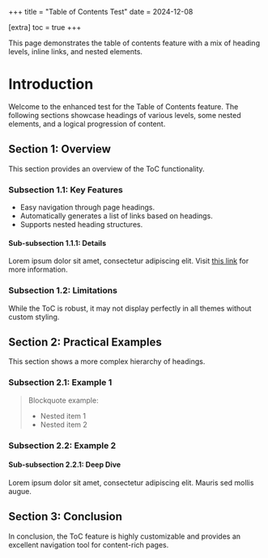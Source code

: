 +++
title = "Table of Contents Test"
date = 2024-12-08

[extra]
toc = true
+++

This page demonstrates the table of contents feature with a mix of heading
levels, inline links, and nested elements.

<!-- more -->

# Introduction

Welcome to the enhanced test for the Table of Contents feature. The following
sections showcase headings of various levels, some nested elements, and a
logical progression of content.

## Section 1: Overview

This section provides an overview of the ToC functionality.

### Subsection 1.1: Key Features

- Easy navigation through page headings.
- Automatically generates a list of links based on headings.
- Supports nested heading structures.

#### Sub-subsection 1.1.1: Details

Lorem ipsum dolor sit amet, consectetur adipiscing elit. Visit
[this link](https://example.com) for more information.

### Subsection 1.2: Limitations

While the ToC is robust, it may not display perfectly in all themes without
custom styling.

## Section 2: Practical Examples

This section shows a more complex hierarchy of headings.

### Subsection 2.1: Example 1

> Blockquote example:
>
> - Nested item 1
> - Nested item 2

### Subsection 2.2: Example 2

#### Sub-subsection 2.2.1: Deep Dive

Lorem ipsum dolor sit amet, consectetur adipiscing elit. Mauris sed mollis
augue.

## Section 3: Conclusion

In conclusion, the ToC feature is highly customizable and provides an excellent
navigation tool for content-rich pages.
